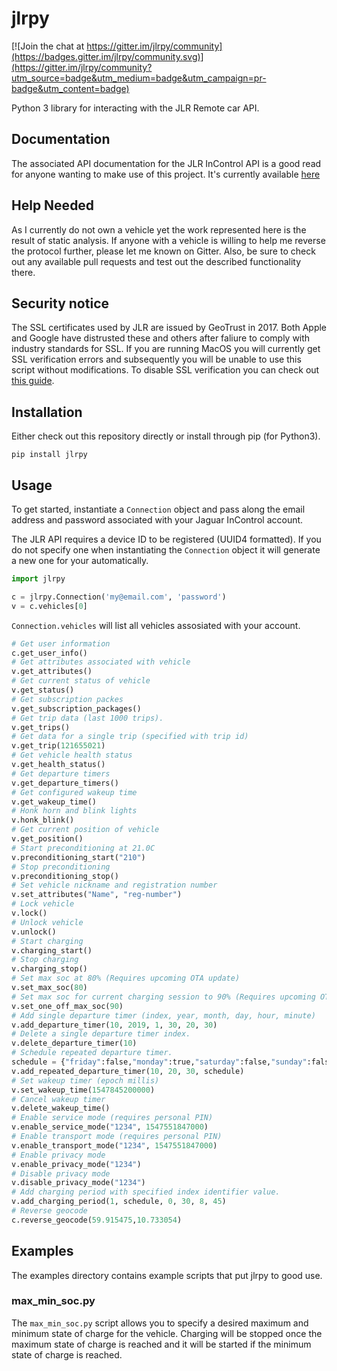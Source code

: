 # jlrpy

[![Join the chat at https://gitter.im/jlrpy/community](https://badges.gitter.im/jlrpy/community.svg)](https://gitter.im/jlrpy/community?utm_source=badge&utm_medium=badge&utm_campaign=pr-badge&utm_content=badge)

Python 3 library for interacting with the JLR Remote car API.

## Documentation
The associated API documentation for the JLR InControl API is a good read for anyone wanting to make use of this project. It's currently available [here](https://documenter.getpostman.com/view/6250319/RznBMzqo)

## Help Needed
As I currently do not own a vehicle yet the work represented here is the result of static analysis. If anyone with a vehicle is willing to help me reverse the protocol further, please let me known on Gitter. Also, be sure to check out any available pull requests and test out the described functionality there. 

## Security notice
The SSL certificates used by JLR are issued by GeoTrust in 2017. Both Apple and Google have distrusted these and others after faliure to comply with industry standards for SSL. If you are running MacOS you will currently get SSL verification errors and subsequently you will be unable to use this script without modifications. To disable SSL verification you can check out [this guide](http://blog.pengyifan.com/how-to-fix-python-ssl-certificate_verify_failed/).

## Installation

Either check out this repository directly or install through pip (for Python3).

`pip install jlrpy`

## Usage
To get started, instantiate a `Connection` object and pass along the email address and password associated with your Jaguar InControl account.

The JLR API requires a device ID to be registered (UUID4 formatted). If you do not specify one when instantiating the `Connection` object it will generate a new one for your automatically. 

```python
import jlrpy

c = jlrpy.Connection('my@email.com', 'password')
v = c.vehicles[0]
```

`Connection.vehicles` will list all vehicles assosiated with your account.

```python
# Get user information
c.get_user_info()
# Get attributes associated with vehicle
v.get_attributes()
# Get current status of vehicle
v.get_status()
# Get subscription packes
v.get_subscription_packages()
# Get trip data (last 1000 trips).
v.get_trips()
# Get data for a single trip (specified with trip id)
v.get_trip(121655021)
# Get vehicle health status
v.get_health_status()
# Get departure timers
v.get_departure_timers()
# Get configured wakeup time
v.get_wakeup_time()
# Honk horn and blink lights
v.honk_blink()
# Get current position of vehicle
v.get_position()
# Start preconditioning at 21.0C
v.preconditioning_start("210")
# Stop preconditioning
v.preconditioning_stop()
# Set vehicle nickname and registration number
v.set_attributes("Name", "reg-number")
# Lock vehicle
v.lock()
# Unlock vehicle
v.unlock()
# Start charging
v.charging_start()
# Stop charging
v.charging_stop()
# Set max soc at 80% (Requires upcoming OTA update)
v.set_max_soc(80)
# Set max soc for current charging session to 90% (Requires upcoming OTA update)
v.set_one_off_max_soc(90)
# Add single departure timer (index, year, month, day, hour, minute)
v.add_departure_timer(10, 2019, 1, 30, 20, 30)
# Delete a single departure timer index.
v.delete_departure_timer(10)
# Schedule repeated departure timer.
schedule = {"friday":false,"monday":true,"saturday":false,"sunday":false,"thursday":false,"tuesday":true,"wednesday":true}
v.add_repeated_departure_timer(10, 20, 30, schedule)
# Set wakeup timer (epoch millis)
v.set_wakeup_time(1547845200000)
# Cancel wakeup timer
v.delete_wakeup_time()
# Enable service mode (requires personal PIN)
v.enable_service_mode("1234", 1547551847000)
# Enable transport mode (requires personal PIN)
v.enable_transport_mode("1234", 1547551847000)
# Enable privacy mode
v.enable_privacy_mode("1234")
# Disable privacy mode
v.disable_privacy_mode("1234")
# Add charging period with specified index identifier value.
v.add_charging_period(1, schedule, 0, 30, 8, 45)
# Reverse geocode
c.reverse_geocode(59.915475,10.733054)
```

## Examples
The examples directory contains example scripts that put jlrpy to good use. 

### max_min_soc.py
The `max_min_soc.py` script allows you to specify a desired maximum and minimum state of charge for the vehicle. Charging will be stopped once the maximum state of charge is reached and it will be started if the minimum state of charge is reached. 
